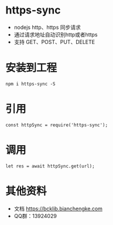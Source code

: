 # https-sync
- nodejs http、https 同步请求
- 通过请求地址自动识别http或者https
- 支持 GET、POST、PUT、DELETE

# 安装到工程
```
npm i https-sync -S
```

# 引用
```
const httpSync = require('https-sync');
```

# 调用
```
let res = await httpSync.get(url);
```

# 其他资料
- 文档 https://bcklib.bianchengke.com
- QQ群：13924029
